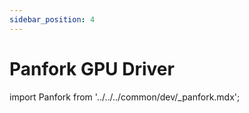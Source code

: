 ```yaml
---
sidebar_position: 4
---
```


# Panfork GPU Driver

import Panfork from '../../../common/dev/\_panfork.mdx';

<Panfork />
